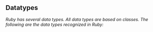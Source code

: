 ## Datatypes
*Ruby has several data types. All data types are based on classes. The following are the data types recognized in Ruby:*
